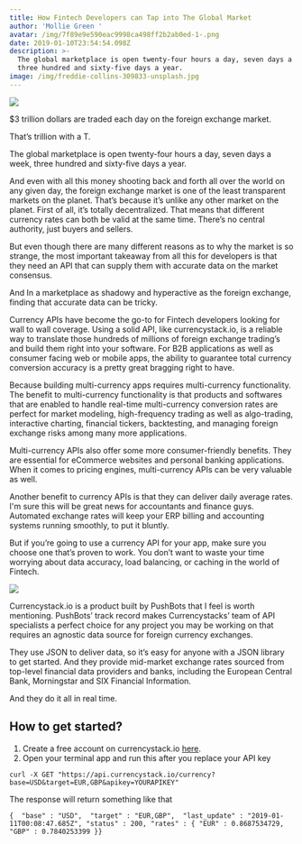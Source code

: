 ```yaml
---
title: How Fintech Developers can Tap into The Global Market
author: 'Mollie Green '
avatar: /img/7f89e9e590eac9998ca498ff2b2ab0ed-1-.png
date: 2019-01-10T23:54:54.098Z
description: >-
  The global marketplace is open twenty-four hours a day, seven days a week,
  three hundred and sixty-five days a year.
image: /img/freddie-collins-309833-unsplash.jpg
---
```

![](/img/freddie-collins-309833-unsplash.jpg)

$3 trillion dollars are traded each day on the foreign exchange market.

That’s trillion with a T.

The global marketplace is open twenty-four hours a day, seven days a week, three hundred and sixty-five days a year.

And even with all this money shooting back and forth all over the world on any given day, the foreign exchange market is one of the least transparent markets on the planet. That’s because it’s unlike any other market on the planet. First of all, it’s totally decentralized. That means that different currency rates can both be valid at the same time. There’s no central authority, just buyers and sellers.   

But even though there are many different reasons as to why the market is so strange, the most important takeaway from all this for developers is that they need an API that can supply them with accurate data on the market consensus. 

And In a marketplace as shadowy and hyperactive as the foreign exchange, finding that accurate data can be tricky.  

Currency APIs have become the go-to for Fintech developers looking for wall to wall coverage. Using a solid API, like currencystack.io, is a reliable way to translate those hundreds of millions of foreign exchange trading’s and build them right into your software. For B2B applications as well as consumer facing web or mobile apps, the ability to guarantee total currency conversion accuracy is a pretty great bragging right to have. 

Because building multi-currency apps requires multi-currency functionality. The benefit to multi-currency functionality is that products and softwares that are enabled to handle real-time multi-currency conversion rates are perfect for market modeling, high-frequency trading as well as algo-trading, interactive charting, financial tickers, backtesting, and managing foreign exchange risks among many more applications.

Multi-currency APIs also offer some more consumer-friendly benefits. They are essential for eCommerce websites and personal banking applications. When it comes to pricing engines, multi-currency APIs can be very valuable as well. 

Another benefit to currency APIs is that they can deliver daily average rates. I'm sure this will be great news for accountants and finance guys. Automated exchange rates will keep your ERP billing and accounting systems running smoothly, to put it bluntly.

But if you’re going to use a currency API for your app, make sure you choose one that’s proven to work. You don’t want to waste your time worrying about data accuracy, load balancing, or caching in the world of Fintech.

![](/img/screen-shot-2019-01-11-at-2.05.00-am.png)

Currencystack.io is a product built by PushBots that I feel is worth mentioning. PushBots’ track record makes Currencystacks’ team of API specialists a perfect choice for any project you may be working on that requires an agnostic data source for foreign currency exchanges.

They use JSON to deliver data, so it’s easy for anyone with a JSON library to get started. And they provide mid-market exchange rates sourced from top-level financial data providers and banks, including the European Central Bank, Morningstar and SIX Financial Information. 

And they do it all in real time.  

## How to get started?

1. Create a free account on currencystack.io [here](https://currencystack.io/register?ref=blog).  
2. Open your terminal app and run this after you replace your API key


```
curl -X GET "https://api.currencystack.io/currency?base=USD&target=EUR,GBP&apikey=YOURAPIKEY" 
```

The response will return something like that 

```
{  "base" : "USD",  "target" : "EUR,GBP",  "last_update" : "2019-01-11T00:08:47.685Z", "status" : 200, "rates" : { "EUR" : 0.8687534729, "GBP" : 0.7840253399 }}
```
